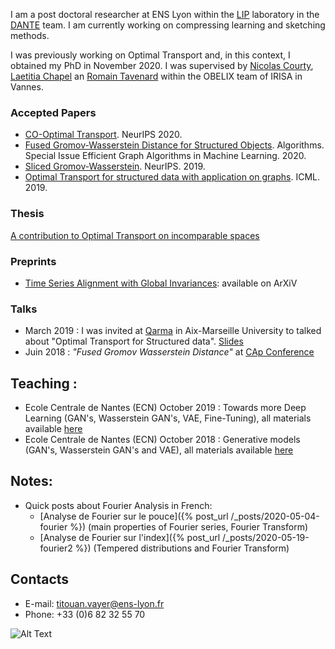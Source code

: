 I am a post doctoral researcher at ENS Lyon within the [LIP](http://www.ens-lyon.fr/LIP/) laboratory in the [DANTE](https://team.inria.fr/dante/team-members/) team. I am currently working on compressing learning and sketching methods.  

I was previously working on Optimal Transport and, in this context, I obtained my PhD in November 2020. I was supervised by [Nicolas Courty](http://people.irisa.fr/Nicolas.Courty/), [Laetitia Chapel](http://people.irisa.fr/Laetitia.Chapel/) an [Romain Tavenard](http://rtavenar.github.io/research/bio.html) within the OBELIX team of IRISA in Vannes. 

### Accepted Papers
- [CO-Optimal Transport](https://arxiv.org/abs/2002.03731). NeurIPS 2020.
- [Fused Gromov-Wasserstein Distance for Structured Objects](https://www.mdpi.com/1999-4893/13/9/212). Algorithms. Special Issue Efficient Graph Algorithms in Machine Learning. 2020.
- [Sliced Gromov-Wasserstein](https://papers.nips.cc/paper/9615-sliced-gromov-wasserstein). NeurIPS. 2019.
- [Optimal Transport for structured data with application on graphs](http://proceedings.mlr.press/v97/titouan19a.html). ICML. 2019.

### Thesis
[A contribution to Optimal Transport on incomparable spaces](https://arxiv.org/abs/2011.04447)

### Preprints
- [Time Series Alignment with Global Invariances](https://arxiv.org/abs/2002.03848): available on ArXiV

### Talks 
- March 2019 : I was invited at [Qarma](https://qarma.lis-lab.fr/) in Aix-Marseille University to talked about "Optimal Transport for Structured data". [Slides](/materials/Titouan_Marseille_2019.pdf)
- Juin 2018 : *"Fused Gromov Wasserstein Distance"* at [CAp Conference](http://cap2018.litislab.fr/)

## Teaching :
- Ecole Centrale de Nantes (ECN) October 2019 : Towards more Deep Learning (GAN's, Wasserstein GAN's, VAE, Fine-Tuning), all materials available [here](https://github.com/tvayer/tvayer.github.io/tree/master/cours/deep_ecn_2019) 
- Ecole Centrale de Nantes (ECN) October 2018 : Generative models (GAN's, Wasserstein GAN's and VAE), all materials available [here](https://github.com/tvayer/tvayer.github.io/tree/master/cours/deep_ecn_2018) 

## Notes:
- Quick posts about Fourier Analysis in French: 
	- [Analyse de Fourier sur le pouce]({% post_url /_posts/2020-05-04-fourier %}) (main properties of Fourier series, Fourier Transform)
	- [Analyse de Fourier sur l'index]({% post_url /_posts/2020-05-19-fourier2 %}) (Tempered distributions and Fourier Transform)


## Contacts

- E-mail: titouan.vayer@ens-lyon.fr
- Phone: +33 (0)6 82 32 55 70

![Alt Text](/materials/mouette.gif)
